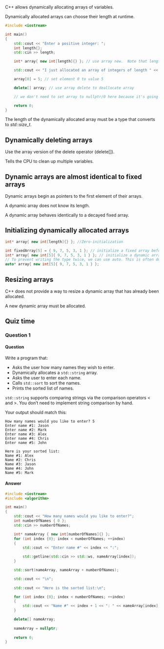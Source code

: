 C++ allows dynamically allocating arrays of variables.

Dynamically allocated arrays can choose their length at runtime.

```cpp
#include <iostream>

int main()
{
    std::cout << "Enter a positive integer: ";
    int length{};
    std::cin >> length;

    int* array{ new int[length]{} }; // use array new.  Note that length does not need to be constant!

    std::cout << "I just allocated an array of integers of length " << length << '\n';

    array[0] = 5; // set element 0 to value 5

    delete[] array; // use array delete to deallocate array

    // we don't need to set array to nullptr/0 here because it's going out of scope immediately after this anyway

    return 0;
}
```

The length of the dynamically allocated array must be a type that converts to *std::size_t*. 

## Dynamically deleting arrays
Use the array version of the delete operator (delete[]).

Tells the CPU to clean up multiple variables.


## Dynamic arrays are almost identical to fixed arrays
Dynamic arrays begin as pointers to the first element of their arrays.

A dynamic array does not know its length.

A dynamic array behaves identically to a decayed fixed array.

## Initializing dynamically allocated arrays
```cpp
int* array{ new int[length]{} }; //Zero-initialization
```

```cpp
int fixedArray[5] = { 9, 7, 5, 3, 1 }; // initialize a fixed array before C++11
int* array{ new int[5]{ 9, 7, 5, 3, 1 } }; // initialize a dynamic array since C++11
// To prevent writing the type twice, we can use auto. This is often done for types with long names.
auto* array{ new int[5]{ 9, 7, 5, 3, 1 } };
```

## Resizing arrays
C++ does not provide a way to resize a dynamic array that has already been allocated. 

A new dynamic array must be allocated.

## Quiz time
### Question 1
#### Question
Write a program that:

-   Asks the user how many names they wish to enter.
-   Dynamically allocates a `std::string` array.
-   Asks the user to enter each name.
-   Calls `std::sort` to sort the names.
-   Prints the sorted list of names.

`std::string` supports comparing strings via the comparison operators < and >. You don’t need to implement string comparison by hand.

Your output should match this:
```
How many names would you like to enter? 5
Enter name #1: Jason
Enter name #2: Mark
Enter name #3: Alex
Enter name #4: Chris
Enter name #5: John

Here is your sorted list:
Name #1: Alex
Name #2: Chris
Name #3: Jason
Name #4: John
Name #5: Mark
```
#### Answer
```cpp
#include <iostream>
#include <algorithm>

int main()
{
	std::cout << "How many names would you like to enter?";
	int numberOfNames { 0 };
	std::cin >> numberOfNames;

	int* nameArray { new int[numberOfNames]{} };
	for (int index {0}; index < numberOfNames; ++index)
	{
		std::cout << "Enter name #" << index << ":";

        std::getline(std::cin >> std::ws, nameArray[index]);
	}

	std::sort(nameArray, nameArray + numberOfNames);

	std::cout << "\n";
	
	std::cout << "Here is the sorted list:\n";

	for (int index {0}; index < numberOfNames; ++index)
	{
		std::cout << "Name #" << index + 1 << ": " << nameArray[index] << "\n";
	}

	delete[] nameArray;
	
	nameArray = nullptr;
	
	return 0;
}
```